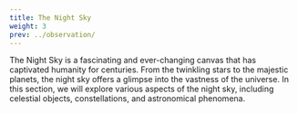 ```yaml
---
title: The Night Sky
weight: 3
prev: ../observation/
---
```


The Night Sky is a fascinating and ever-changing canvas that has captivated humanity for centuries. From the twinkling stars to the majestic planets, the night sky offers a glimpse into the vastness of the universe. In this section, we will explore various aspects of the night sky, including celestial objects, constellations, and astronomical phenomena.
